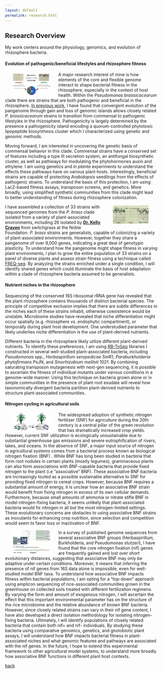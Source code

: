 ```yaml
---
layout: default
permalink: research.html
---
```


## Research Overview

My work centers around the physiology, genomics, and evolution of rhizosphere bacteria.

#### Evolution of pathogenic/beneficial lifestyles and rhizosphere fitness

<img align="left" src="src/Pbrass.png" width="25%" height="25%" hspace="25">

A major research interest of mine is how elements of the core and flexible genome interact to shape bacterial fitness in the rhizosphere, especially in the context of host health. Within the *Pseudomonas brassicacearum* clade there are strains that are both pathogenic and beneficial in the rhizosphere. [In previous work](https://www.biorxiv.org/content/10.1101/517870v1), I have found that convergent evolution of the pangenome through gain and loss of genomic islands allows closely related *P. brassicacearum* strains to transition from commensal to pathogenic lifestyles in the rhizosphere. Pathogenicity is largely determined by the presence a pathogenicity island encoding a quorum-controlled phytotoxic lipopeptide biosynthesis cluster which I characterized using genetic and genomic methods.

Moving forward, I am interested in uncovering the genetic basis of commensal behavior in this clade. Commensal strains have a conserved set of features including a type III secretion system, an antifungal biosynthetic cluster, as well as pathways for modulating the phytohormones auxin and ethylene. I am using genetics and *in planta* experiments to understand the effects these pathways have on various plant hosts. Interestingly, beneficial strains are capable of protecting *Arabidopsis* seedlings from the effects of pathogenic strains. To understand the basis of this protection, I am using LacZ-based fitness assays, transposon screens, and genetics. More broadly, using simplified synthetic communities from this clade might lead to better understanding of fitness during rhizosphere colonization.

<img align="right" src="src/protection.png" width="25%" height="25%" hspace="25">

I have assembled a collection of 33 strains with sequenced genomes from the *P. brass* clade isolated from a variety of plant-associated environments, including 26 isolated by [**Dr. Kelly Craven**](https://www.noble.org/staff/kelly-craven/) from switchgrass at the Noble Foundation. *P. brass* strains are generalists, capable of colonizing a variety of plant-associated environments. However, together they share a pangenome of over 9,000 genes, indicating a great deal of genotypic plasticity. To understand how the pangenome might shape fitness in varying plant environments, I plan to grow the entire population of 33 strains on a panel of diverse plants and assess strain fitness using a technique called [FREQ-seq](https://journals.plos.org/plosone/article?id=10.1371/journal.pone.0047959). By analyzing the strains enriched under a single condition, I will identify shared genes which could illuminate the basis of host adaptation within a clade of rhizosphere bacteria assumed to be generalists.

#### Nutrient niches in the rhizosphere

Sequencing of the conserved 16S ribosomal rRNA gene has revealed that the plant rhizosphere contains thousands of distinct bacterial species. The principle of competitive exclusion implies that there are subtle differences in the niches each of these strains inhabit, otherwise coexistence would be unstable. Microbiome studies have revealed that niche differentiation might occur spatially (e.g. rhizosphere vs. endophytic compartment), or temporally during plant host development. One understudied parameter that likely underlies niche differentiation is the use of plant-derived nutrients.

Different bacteria in the rhizosphere likely utilize different plant-derived nutrients. To identify these preferences, I am using [RB-TnSeq](https://www.nature.com/articles/s41586-018-0124-0) libraries I constructed in several well-studied plant-associated bacteria, including *Pseudomonas* spp., *Herbaspirillum seropedicae* SmR1, *Paraburkholderia phytofirmans* PsJN, and *Sinorhizobium meliloti* 1021. By combining saturating transposon mutagenesis with next-gen sequencing, it is possible to ascertain the fitness of individual mutants under various conditions in a genome-wide manner. Using this technique on bacteria grown alone or in simple communities in the presence of plant root exudate will reveal how taxonomically divergent bacteria partition plant-derived nutrients to structure plant-associated communities.


#### Nitrogen cycling in agricultural soils

<img align="left" src="src/fertilizer.png" width="25%" height="25%" hspace="25">

The widespread adoption of synthetic nitrogen fertilizer (SNF) for agriculture during the 20th century is a central pillar of the green revolution that has dramatically increased crop yields. However, current SNF utilization is ecologically unsustainable due to substantial greenhouse gas emissions and severe eutrophification of rivers, lakes, and oceans. In the absence of SNF, a major input source of nitrogen in agricultural systems comes from a bacterial process known as biological nitrogen fixation (BNF) . While BNF has long been studied in bacteria that form root nodules in certain plants (mostly legumes), graminaceous plants can also form associations with BNF-capable bacteria that provide fixed nitrogen to the plant (i.e “associative” BNF). These associative BNF bacteria are increasingly touted as a possible sustainable alternative to SNF for providing fixed nitrogen to cereal crops. However, because BNF requires a substantial amount of energy, it is unclear how an associative BNF strain would benefit from fixing nitrogen in excess of its own cellular demands. Furthermore, because small amounts of ammonia or nitrate stifle BNF in model nitrogen-fixing bacteria, it seems unlikely that plant-associated bacteria would fix nitrogen in all but the most nitrogen-limited settings. These evolutionary concerns are obstacles to using associative BNF strains as inoculants for enhancing crop nutrition, since selection and competition would seem to favor loss or inactivation of BNF.

<img align="left" src="src/nif_genes.png" width="25%" height="25%" hspace="25">

In a survey of published genome sequences from several associative BNF groups (Herbaspirillum, Burkholderia, and Pseudomonas stutzeri), I have found that the core nitrogen fixation (nif) genes are frequently gained and lost over short evolutionary distances, suggesting that associative BNF may only be adaptive under certain conditions. Moreover, it means that inferring the presence of nif genes from 16S data alone is impossible, even for well-studied model BNF taxa. To understand how associative BNF impacts fitness within bacterial populations, I am opting for a “top-down” approach using amplicon sequencing of rice-associated communities grown in the greenhouse on collected soils treated with different fertilization regimens. By varying the form and amount of exogenous nitrogen, I will ascertain the effect that this important environmental parameter has on the structure of the rice microbiome and the relative abundance of known BNF bacteria. However, since closely related strains can vary in their nif gene content, I have also developed a direct isolation methodology for isolating nitrogen-fixing bacteria. Ultimately, I will identify populations of closely related bacteria that contain both nif+ and nif- individuals. By studying these bacteria using comparative genomics, genetics, and gnotobiotic plant assays, I will understand how BNF impacts bacterial fitness in plant-associated niches and what genomic features and pathways are associated with the nif genes. In the future, I hope to extend this experimental framework to other agricultural model systems, to understand more broadly how associative BNF functions in different plant host contexts.


[back](./)
